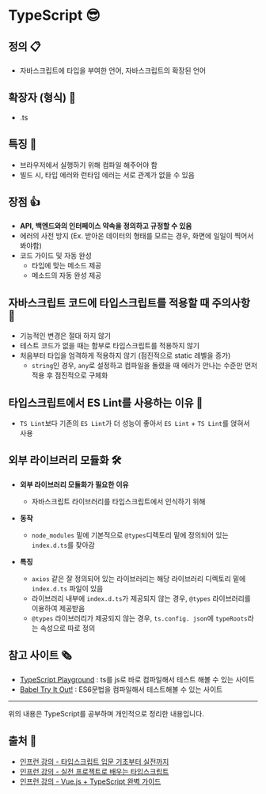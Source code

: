 # TypeScript 😎

## 정의 📋
  - 자바스크립트에 타입을 부여한 언어, 자바스크립트의 확장된 언어

## 확장자 (형식) 🔏
- .ts

## 특징 🙌
- 브라우저에서 실행하기 위해 컴파일 해주어야 함
- 빌드 시, 타입 에러와 런타임 에러는 서로 관계가 없을 수 있음

## 장점 👍
- **API, 백엔드와의 인터페이스 약속을 정의하고 규정할 수 있음**
- 에러의 사전 방지 (Ex. 받아온 데이터의 형태를 모르는 경우, 화면에 일일이 찍어서 봐야함)
- 코드 가이드 및 자동 완성
  - 타입에 맞는 메소드 제공
  - 메소드의 자동 완성 제공

## 자바스크립트 코드에 타입스크립트를 적용할 때 주의사항 🔏
- 기능적인 변경은 절대 하지 않기
- 테스트 코드가 없을 때는 함부로 타입스크립트를 적용하지 않기
- 처음부터 타입을 엄격하게 적용하지 않기 (점진적으로 static 레벨을 증가)
  - `string`인 경우, `any`로 설정하고 컴파일을 돌렸을 때 에러가 안나는 수준만 먼저 적용 후 점진적으로 구체화

## 타입스크립트에서 ES Lint를 사용하는 이유 🧐
- `TS Lint`보다 기존의 `ES Lint`가 더 성능이 좋아서 `ES Lint` + `TS Lint`를 얹혀서 사용

## 외부 라이브러리 모듈화 🛠
- **외부 라이브러리 모듈화가 필요한 이유**
  - 자바스크립트 라이브러리를 타입스크립트에서 인식하기 위해

- **동작**
  - `node_modules` 밑에 기본적으로 `@types`디렉토리 밑에 정의되어 있는 `index.d.ts`를 찾아감

- **특징**
  - `axios` 같은 잘 정의되어 있는 라이브러리는 해당 라이브러리  디렉토리 밑에 `index.d.ts` 파일이 있음
  - 라이브러리 내부에 `index.d.ts`가 제공되지 않는 경우,  `@types` 라이브러리를 이용하여 제공받음
  - `@types` 라이브러리가 제공되지 않는 경우, `ts.config. json`에 `typeRoots`라는 속성으로 따로 정의

## 참고 사이트 🗞
- [TypeScript Playground](https://www.typescriptlang.org/play) : ts를 js로 바로 컴파일해서 테스트 해볼 수 있는 사이트
- [Babel Try It Out!](https://babeljs.io/repl#?browsers=defaults%2C%20not%20ie%2011%2C%20not%20ie_mob%2011&build=&builtIns=false&corejs=3.6&spec=false&loose=false&code_lz=Q&debug=false&forceAllTransforms=false&shippedProposals=false&circleciRepo=&evaluate=false&fileSize=false&timeTravel=false&sourceType=module&lineWrap=true&presets=env%2Creact%2Cstage-2&prettier=false&targets=&version=7.14.6&externalPlugins=) : ES6문법을 컴파일해서 테스트해볼 수 있는 사이트

- - -
위의 내용은 TypeScript를 공부하며 개인적으로 정리한 내용입니다.
## 출처 📝
- [인프런 강의 - 타입스크립트 입문 기초부터 실전까지](https://www.inflearn.com/course/%ED%83%80%EC%9E%85%EC%8A%A4%ED%81%AC%EB%A6%BD%ED%8A%B8-%EC%9E%85%EB%AC%B8/dashboard)
- [인프런 강의 - 실전 프로젝트로 배우는 타입스크립트](https://www.inflearn.com/course/%ED%83%80%EC%9E%85%EC%8A%A4%ED%81%AC%EB%A6%BD%ED%8A%B8-%EC%8B%A4%EC%A0%84/dashboard)
- [인프런 강의 - Vue.js + TypeScript 완벽 가이드](https://www.inflearn.com/course/vue-ts/dashboard)
